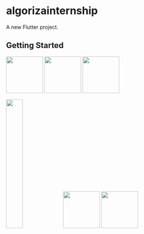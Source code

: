# algorizainternship

A new Flutter project.

## Getting Started
<img src="https://media-exp2.licdn.com/dms/image/C4D22AQHehePuSsWyww/feedshare-shrink_800/0/1656694144021?e=1660176000&v=beta&t=1Y4TZ0m7PRIqTkjPl8e1dGlroKBb_NjHkCjbu_rCwYc" width="100">       <img src="https://media-exp2.licdn.com/dms/image/C4D22AQErsVkVG43cOw/feedshare-shrink_800/0/1656694148303?e=1660176000&v=beta&t=sGgg19CYQgwDlQI38CF5cy7XUIX0BSawh5OEo-uHQPc" width="100">        <img src="https://media-exp2.licdn.com/dms/image/C4D22AQFo0B_NdyPOPA/feedshare-shrink_800/0/1656694147149?e=1660176000&v=beta&t=wY3F5rGD5Ec4HNzkXeF_FkTs5AYn4S2f9hOnNLdQItM" width="100"> 

<img src="https://media-exp2.licdn.com/dms/image/C4D22AQEwnSg77FbrNw/feedshare-shrink_800/0/1657061288064?e=1660176000&v=beta&t=V-m_15YQUmEEqvnPdOZaQRoeQXSUXM51kwWG1ZrvoOM" width="30%">      <img src="https://media-exp2.licdn.com/dms/image/C4D22AQGPtGOTVBZrmw/feedshare-shrink_800/0/1656694145466?e=1660176000&v=beta&t=py-IIg-HN3cFtpYO3x6nl4NW0ak9HAaLXi9XxcOgOhk" width="100">       <img src="https://media-exp2.licdn.com/dms/image/C4D22AQGDV2cLILRMJw/feedshare-shrink_800/0/1656694150029?e=1660176000&v=beta&t=YIaq8cvmWV8xcGKIDF_SVUROeSWC--mH4e_G5e6GoVQ" width="100">         
